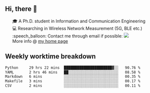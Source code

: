 <h2 > Hi, there 👋 </h3>

<div >
 <ul>
 🎓 A Ph.D. student in Information and Communication Engineering <br>
 💻 Researching in Wireless Network Measurement (5G, BLE etc.)<br>
 :speech_balloon: Contact me through email if possible: <a href="mailto:ethanjia@sjtu.edu.cn"><img src="https://img.shields.io/badge/-ethanjia@sjtu.edu.cn-c14438?style=plastic&logo=Gmail&logoColor=white&link=mailto:mailto:ethanjia@sjtu.edu.cn"></a> <br>
  More info @ <a href="https://haifengjia.github.io">my home page</a>
 </ul>
</div>

<h2 >
Weekly worktime breakdown
</h1>


<!--START_SECTION:waka-->

```txt
Python     29 hrs 22 mins  ██████████████████████▓░░   90.76 %
YAML       2 hrs 46 mins   ██░░░░░░░░░░░░░░░░░░░░░░░   08.58 %
Markdown   6 mins          ░░░░░░░░░░░░░░░░░░░░░░░░░   00.35 %
Makefile   3 mins          ░░░░░░░░░░░░░░░░░░░░░░░░░   00.17 %
CSV        2 mins          ░░░░░░░░░░░░░░░░░░░░░░░░░   00.11 %
```

<!--END_SECTION:waka-->


